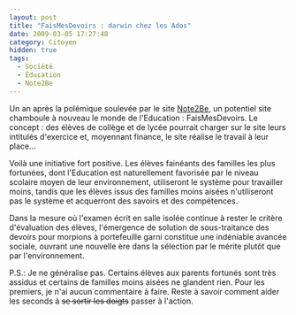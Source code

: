 ```yaml
---
layout: post
title: "FaisMesDevoirs : darwin chez les Ados"
date: 2009-03-05 17:27:48
category: Citoyen
hidden: true
tags:
  - Société
  - Éducation
  - Note2Be
---
```


Un an après la polémique soulevée par le site [Note2Be](http://www.note2be.com/), un potentiel site chamboule à nouveau le monde de l'Education&nbsp;: FaisMesDevoirs. Le concept&nbsp;: des élèves de collège et de lycée pourrait charger sur le site leurs intitulés d'exercice et, moyennant finance, le site réalise le travail à leur place…

<!-- more -->

Voilà une initiative fort positive. Les élèves fainéants des familles les plus fortunées, dont l'Education est naturellement favorisée par le niveau scolaire moyen de leur environnement, utiliseront le système pour travailler moins, tandis que les élèves issus des familles moins aisées n'utiliseront pas le système et acquerront des savoirs et des compétences.

Dans la mesure où l'examen écrit en salle isolée continue à rester le critère d'évaluation des élèves, l'émergence de solution de sous-traitance des devoirs pour morpions à portefeuille garni constitue une indéniable avancée sociale, ouvrant une nouvelle ère dans la sélection par le mérite plutôt que par l'environnement.

P.S.: Je ne généralise pas. Certains élèves aux parents fortunés sont très assidus et certains de familles moins aisées ne glandent rien. Pour les premiers, je n'ai aucun commentaire à faire. Reste à savoir comment aider les seconds à <strike>se sortir les doigts</strike> passer à l'action.